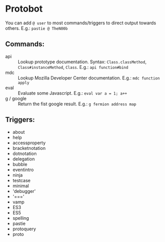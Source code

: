 # Protobot

You can add `@ user` to most commands/triggers to direct output towards others. E.g.: `pastie @ TheN00b`

## Commands:

<dl>
  <dt>api</dt>
  <dd>Lookup prototype documentation. Syntax: <code>Class.classMethod</code>, <code>Class#instanceMethod</code>, <code>Class</code>. E.g.: <code>api function#bind</code></dd>

  <dt>mdc</dt>
  <dd>Lookup Mozilla Developer Center documentation. E.g.: <code>mdc function apply</code></dd>

  <dt>eval</dt>
  <dd>Evaluate some Javascript. E.g.: <code>eval var a = 1; a++</code></dd>

  <dt>g / google</dt>
  <dd>Return the fist google result. E.g.: <code>g fermion address map</code></dd>
</dl>

## Triggers:

* about
* help
* accessproperty
* bracketnotation
* dotnotation
* delegation
* bubble
* eventintro
* ninja
* testcase
* minimal
* 'debugger'
* '==='
* vamp
* ES3
* ES5
* spelling
* pastie
* protoquery
* proto

